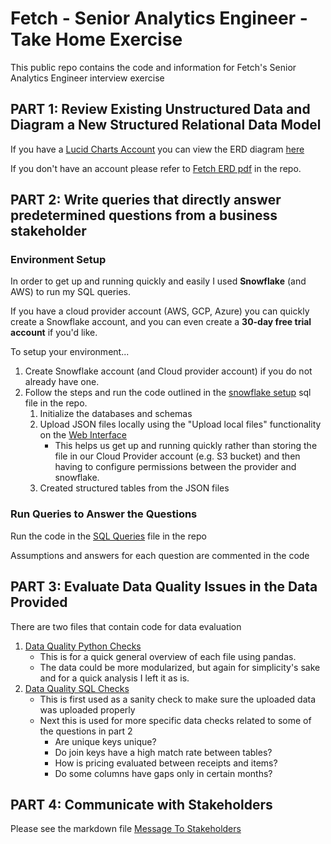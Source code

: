 # Fetch - Senior Analytics Engineer - Take Home Exercise
This public repo contains the code and information for Fetch's Senior Analytics Engineer interview exercise

## PART 1: Review Existing Unstructured Data and Diagram a New Structured Relational Data Model
If you have a [Lucid Charts Account](https://www.lucidchart.com/) you can view the ERD diagram [here]([url](https://lucid.app/lucidchart/eac1e424-dc01-49a0-8448-c81d8b272314/edit?viewport_loc=-452%2C-363%2C3473%2C1779%2C7csK~ME78NlJ&invitationId=inv_e3eb63c6-acf1-476f-9ae7-94612efaee18))

If you don't have an account please refer to [Fetch ERD pdf](https://github.com/murphmeister4000/fetch_senior_analytics_engineer/blob/main/fetch_erd_diagram.pdf) in the repo.

## PART 2: Write queries that directly answer predetermined questions from a business stakeholder
### Environment Setup
In order to get up and running quickly and easily I used **Snowflake** (and AWS) to run my SQL queries.

If you have a cloud provider account (AWS, GCP, Azure) you can quickly create a Snowflake account, and you can even create a **30-day free trial account** if you'd like.

To setup your environment...
1. Create Snowflake account (and Cloud provider account) if you do not already have one.
2. Follow the steps and run the code outlined in the [snowflake setup](https://github.com/murphmeister4000/fetch_senior_analytics_engineer/blob/main/snowflake_data_setup.sql) sql file in the repo.
    1. Initialize the databases and schemas
    2. Upload JSON files locally using the "Upload local files" functionality on the [Web Interface](https://docs.snowflake.com/en/user-guide/data-load-web-ui)
        * This helps us get up and running quickly rather than storing the file in our Cloud Provider account (e.g. S3 bucket) and then having to configure permissions between the provider and snowflake.
    3. Created structured tables from the JSON files

### Run Queries to Answer the Questions
Run the code in the [SQL Queries](https://github.com/murphmeister4000/fetch_senior_analytics_engineer/blob/main/sql_queries.sql) file in the repo

Assumptions and answers for each question are commented in the code

## PART 3: Evaluate Data Quality Issues in the Data Provided
There are two files that contain code for data evaluation
1. [Data Quality Python Checks](https://github.com/murphmeister4000/fetch_senior_analytics_engineer/blob/main/data_quality_python_checks.py)
    * This is for a quick general overview of each file using pandas.
    * The data could be more modularized, but again for simplicity's sake and for a quick analysis I left it as is.
2. [Data Quality SQL Checks](https://github.com/murphmeister4000/fetch_senior_analytics_engineer/blob/main/data_quality_sql_checks.sql)
    * This is first used as a sanity check to make sure the uploaded data was uploaded properly
    * Next this is used for more specific data checks related to some of the questions in part 2
        * Are unique keys unique?
        * Do join keys have a high match rate between tables?
        * How is pricing evaluated between receipts and items?
        * Do some columns have gaps only in certain months?

## PART 4: Communicate with Stakeholders
Please see the markdown file [Message To Stakeholders](https://github.com/murphmeister4000/fetch_senior_analytics_engineer/blob/main/message_to_stakeholders.md)
